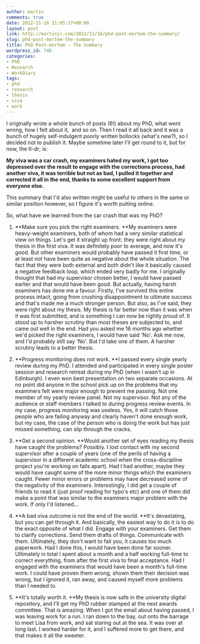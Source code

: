 ```yaml
---
author: martin
comments: true
date: 2012-11-16 11:05:17+00:00
layout: post
link: http://martinjc.com/2012/11/16/phd-post-mortem-the-summary/
slug: phd-post-mortem-the-summary
title: PhD Post-mortem - The Summary
wordpress_id: 746
categories:
- PhD
- Research
- WorkDiary
tags:
- phd
- research
- thesis
- viva
- work
---
```


I originally wrote a whole bunch of posts (6!) about my PhD, what went wrong, how I felt about it,  and so on. Then I read it all back and it was a bunch of hugely self-indulgent poorly written bollocks (what's new?), so I decided not to publish it. Maybe sometime later I'll get round to it, but for now, the tl-dr; is:

**My viva was a car crash, my examiners hated my work, I got too depressed over the result to engage with the corrections process, had another viva, it was terrible but not as bad, I pulled it together and corrected it all in the end, thanks to some excellent support from everyone else.**

This summary that I'd also written might be useful to others in the same or similar position however, so I figure it's worth putting online.

So, what have we learned from the car crash that was my PhD?



	
  1. **Make sure you pick the right examiners. **My examiners were heavy-weight examiners, both of whom had a very similar statistical view on things. Let's get it straight up front: they were right about my thesis in the first viva. It was definitely poor to average, and now it's good. But other examiners would probably have passed it first time, or at least not have been quite as negative about the whole situation. The fact that they were both external and both didn't like it basically caused a negative feedback loop, which ended very badly for me.
I originally thought that had my supervisor chosen better, I would have passed earlier and that would have been good. But actually, having harsh examiners has done me a favour. Firstly, I've survived this entire process intact, going from crushing disappointment to ultimate success and that's made me a much stronger person. But also, as I've said, they were right about my thesis. My thesis is far better now than it was when it was first submitted, and is something I can now be rightly proud of. It stood up to harsher scrutiny than most theses are subjected to, and came out well in the end.
Had you asked me 16 months ago whether we'd picked the right examiners, I would have said 'No'. Ask me now, and I'd probably still say 'No'. But I'd take one of them. A harsher scrutiny leads to a better thesis.

	
  2. **Progress monitoring does not work. **I passed every single yearly review during my PhD. I attended and participated in every single poster session and research retreat during my PhD (when I wasn't up in Edinburgh). I even won best presentation on two separate occasions. At no point did anyone in the school pick up on the problems that my examiners felt were major enough to prevent me passing. Not one member of my yearly review panel. Not my supervisor. Not any of the audience or staff members I talked to during progress review events. In my case, progress monitoring was useless. Yes, it will catch those people who are failing anyway and clearly haven't done enough work, but my case, the case of the person who is doing the work but has just missed something, can slip through the cracks.

	
  3. **Get a second opinion. **Would another set of eyes reading my thesis have caught the problems? Possibly. I lost contact with my second supervisor after a couple of years (one of the perils of having a supervisor in a different academic school when the cross-discipline project you're working on falls apart). Had I had another, maybe they would have caught some of the more minor things which the examiners caught. Fewer minor errors or problems may have decreased some of the negativity of the examiners.
Interestingly, I did get a couple of friends to read it (just proof reading for typo's etc) and one of them did make a point that was similar to the examiners major problem with the work. If only I'd listened...

	
  4. **A bad viva outcome is not the end of the world. **It's devastating, but you can get through it. And basically, the easiest way to do it is to do the exact opposite of what I did. Engage with your examiners. Get them to clarify corrections. Send them drafts of things. Communicate with them. Ultimately, they don't want to fail you, it causes too much paperwork.
Had I done this, I would have been done far sooner. Ultimately in total I spent about a month and a half working full-time to correct everything, from after the first viva to final acceptance. Had I engaged with the examiners that would have been a month's full-time work. I could have proven them wrong, shown them their decision was wrong, but I ignored it, ran away, and caused myself more problems than I needed to.

	
  5. **It's totally worth it. **My thesis is now safe in the university digital repository, and I'll get my PhD rubber stamped at the next awards committee. That is amazing. When I got the email about having passed, I was leaving work for a run. I ran down to the bay, out onto the barrage to meet Lisa from work, and sat staring out at the sea. It was over at long last. I worked harder for it, and I suffered more to get there, and that makes it all the sweeter.


